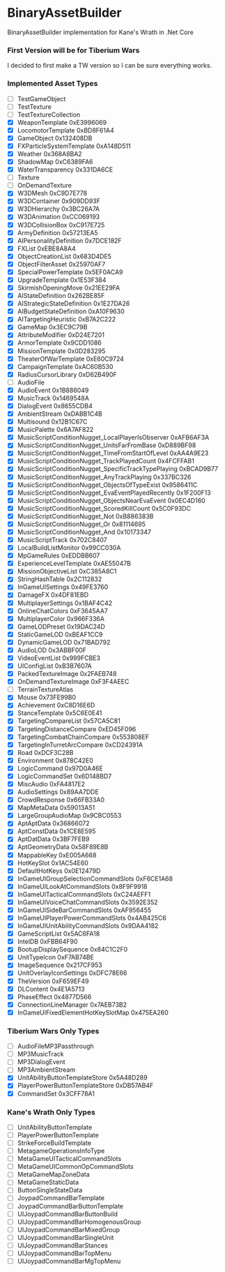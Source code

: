 # BinaryAssetBuilder
BinaryAssetBuilder implementation for Kane's Wrath in .Net Core

### First Version will be for Tiberium Wars
I decided to first make a TW version so I can be sure everything works.

### Implemented Asset Types
* [ ] TestGameObject
* [ ] TestTexture
* [ ] TestTextureCollection
* [x] WeaponTemplate                                            0xE3996069
* [x] LocomotorTemplate                                         0xBD8F61A4
* [x] GameObject                                                0x132408DB
* [x] FXParticleSystemTemplate                                  0xA148D511
* [x] Weather                                                   0x368A8BA2
* [x] ShadowMap                                                 0xC6389FA6
* [x] WaterTransparency                                         0x331DA6CE
* [ ] Texture
* [ ] OnDemandTexture
* [x] W3DMesh                                                   0xC9D7E778
* [x] W3DContainer                                              0x909DD93F
* [x] W3DHierarchy                                              0x3BC26A7A
* [x] W3DAnimation                                              0xCC069193
* [x] W3DCollisionBox                                           0xC917E725
* [x] ArmyDefinition                                            0x57213EA5
* [x] AIPersonalityDefinition                                   0x7DCE182F
* [x] FXList                                                    0xEBE8A8A4
* [x] ObjectCreationList                                        0x683D4DE5
* [x] ObjectFilterAsset                                         0x25970AF7
* [x] SpecialPowerTemplate                                      0x5EF0ACA9
* [x] UpgradeTemplate                                           0x1E53F384
* [x] SkirmishOpeningMove                                       0x21EE29FA
* [x] AIStateDefinition                                         0x262BE85F
* [x] AIStrategicStateDefinition                                0x1E27DA26
* [x] AIBudgetStateDefinition                                   0xA10F9630
* [x] AITargetingHeuristic                                      0xB7A2C222
* [x] GameMap                                                   0x3EC9C79B
* [x] AttributeModifier                                         0xD24E7201
* [x] ArmorTemplate                                             0x9CDD1086
* [x] MissionTemplate                                           0x0D283295
* [x] TheaterOfWarTemplate                                      0xE60C9724
* [x] CampaignTemplate                                          0xAC60B530
* [x] RadiusCursorLibrary                                       0xD62B490F
* [ ] AudioFile
* [x] AudioEvent                                                0x1B886049
* [x] MusicTrack                                                0x1469548A
* [x] DialogEvent                                               0x8655CDB4
* [x] AmbientStream                                             0xDABB1C4B
* [x] Multisound                                                0x12B1C67C
* [x] MusicPalette                                              0x6A7AF822
* [x] MusicScriptConditionNugget_LocalPlayerIsObserver          0xAFB6AF3A
* [x] MusicScriptConditionNugget_UnitsFarFromBase               0xD889BF98
* [x] MusicScriptConditionNugget_TimeFromStartOfLevel           0xAA4A9E23
* [x] MusicScriptConditionNugget_TrackPlayedCount               0x4FCFFAB1
* [x] MusicScriptConditionNugget_SpecificTrackTypePlaying       0xBCAD9B77
* [x] MusicScriptConditionNugget_AnyTrackPlaying                0x337BC326
* [x] MusicScriptConditionNugget_ObjectsOfTypeExist             0x9586411C
* [x] MusicScriptConditionNugget_EvaEventPlayedRecently         0x1F200F13
* [x] MusicScriptConditionNugget_ObjectsNearEvaEvent            0x0EC4D160
* [x] MusicScriptConditionNugget_ScoredKillCount                0x5C0F93DC
* [x] MusicScriptConditionNugget_Not                            0xB886383B
* [x] MusicScriptConditionNugget_Or                             0x81114695
* [x] MusicScriptConditionNugget_And                            0x10173347
* [x] MusicScriptTrack                                          0x702C8407
* [x] LocalBuildListMonitor                                     0x99CC030A
* [x] MpGameRules                                               0xEDDBB607
* [x] ExperienceLevelTemplate                                   0xAE55047B
* [x] MissionObjectiveList                                      0xC385A8C1
* [x] StringHashTable                                           0x2C112832
* [x] InGameUISettings                                          0x49FE3760
* [x] DamageFX                                                  0x4DF81EBD
* [x] MultiplayerSettings                                       0x1BAF4C42
* [x] OnlineChatColors                                          0xF3645AA7
* [x] MultiplayerColor                                          0x966F336A
* [x] GameLODPreset                                             0x19DAC24D
* [x] StaticGameLOD                                             0xBEAF1CC9
* [x] DynamicGameLOD                                            0x71BAD792
* [x] AudioLOD                                                  0x3ABBF00F
* [x] VideoEventList                                            0x999FCBE3
* [x] UIConfigList                                              0xB3B7607A
* [x] PackedTextureImage                                        0x2FAEB748
* [x] OnDemandTextureImage                                      0xF3F4AEEC
* [ ] TerrainTextureAtlas
* [x] Mouse                                                     0x73FE99B0
* [x] Achievement                                               0xC8D16E6D
* [x] StanceTemplate                                            0x5C6E0E41
* [x] TargetingCompareList                                      0x57CA5C81
* [x] TargetingDistanceCompare                                  0xED45F096
* [x] TargetingCombatChainCompare                               0x553808EF
* [x] TargetingInTurretArcCompare                               0xCD24391A
* [x] Road                                                      0xDCF3C28B
* [x] Environment                                               0x878C42E0
* [x] LogicCommand                                              0x97D0A46E
* [x] LogicCommandSet                                           0x6D148BD7
* [x] MiscAudio                                                 0xFA4817E2
* [x] AudioSettings                                             0x89AA7DDE
* [x] CrowdResponse                                             0x66FB33A0
* [x] MapMetaData                                               0x59013A51
* [x] LargeGroupAudioMap                                        0x9CBC0553
* [x] AptAptData                                                0x36866072
* [x] AptConstData                                              0x1CE8E595
* [x] AptDatData                                                0x3BF7FEB9
* [x] AptGeometryData                                           0x58F89E8B
* [x] MappableKey                                               0xE005A668
* [x] HotKeySlot                                                0x1AC54E60
* [x] DefaultHotKeys                                            0x0E12479D
* [x] InGameUIGroupSelectionCommandSlots                        0xF6CE1A68
* [x] InGameUILookAtCommandSlots                                0x8F9F9918
* [x] InGameUITacticalCommandSlots                              0xC24AEFF1
* [x] InGameUIVoiceChatCommandSlots                             0x3592E352
* [x] InGameUISideBarCommandSlots                               0xAF956455
* [x] InGameUIPlayerPowerCommandSlots                           0x4AB425C6
* [x] InGameUIUnitAbilityCommandSlots                           0x9DAA4182
* [x] GameScriptList                                            0x5AC6FA18
* [x] IntelDB                                                   0xFBB64F90
* [x] BootupDisplaySequence                                     0x84C1C2F0
* [x] UnitTypeIcon                                              0xF7AB74BE
* [x] ImageSequence                                             0x217CF953
* [x] UnitOverlayIconSettings                                   0xDFC78E66
* [x] TheVersion                                                0xF659EF49
* [x] DLContent                                                 0x4E1A5713
* [x] PhaseEffect                                               0x4877D566
* [x] ConnectionLineManager                                     0x7AEB73B2
* [x] InGameUIFixedElementHotKeySlotMap                         0x475EA260

### Tiberium Wars Only Types
* [ ] AudioFileMP3Passthrough
* [ ] MP3MusicTrack
* [ ] MP3DialogEvent
* [ ] MP3AmbientStream
* [x] UnitAbilityButtonTemplateStore                            0x5A48D289
* [x] PlayerPowerButtonTemplateStore                            0xDB57AB4F
* [x] CommandSet                                                0x3CFF78A1

### Kane's Wrath Only Types
* [ ] UnitAbilityButtonTemplate
* [ ] PlayerPowerButtonTemplate
* [ ] StrikeForceBuildTemplate
* [ ] MetagameOperationsInfoType
* [ ] MetaGameUITacticalCommandSlots
* [ ] MetaGameUICommonOpCommandSlots
* [ ] MetaGameMapZoneData
* [ ] MetaGameStaticData
* [ ] ButtonSingleStateData
* [ ] JoypadCommandBarTemplate
* [ ] JoypadCommandBarButtonTemplate
* [ ] UIJoypadCommandBarButtonBuild
* [ ] UIJoypadCommandBarHomogenousGroup
* [ ] UIJoypadCommandBarMixedGroup
* [ ] UIJoypadCommandBarSingleUnit
* [ ] UIJoypadCommandBarStances
* [ ] UIJoypadCommandBarTopMenu
* [ ] UIJoypadCommandBarMgTopMenu
